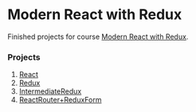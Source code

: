 # Modern React with Redux

Finished projects for course [Modern React with Redux](https://www.udemy.com/react-redux/).

### Projects

1. [React](https://github.com/PagnoDunadan/UdemyModernReactWithRedux/tree/React)
2. [Redux](https://github.com/PagnoDunadan/UdemyModernReactWithRedux/tree/Redux)
3. [IntermediateRedux](https://github.com/PagnoDunadan/UdemyModernReactWithRedux/tree/IntermediateRedux)
4. [ReactRouter+ReduxForm](https://github.com/PagnoDunadan/UdemyModernReactWithRedux/tree/ReactRouter+ReduxForm)
